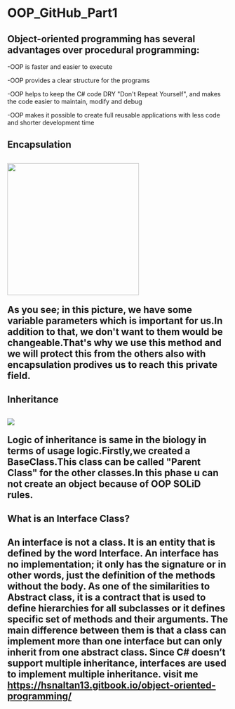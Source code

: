 # OOP_GitHub_Part1

<h2>Object-oriented programming has several advantages over procedural programming:</h2>

 -OOP is faster and easier to execute
 
 
 -OOP provides a clear structure for the programs
 
 
 -OOP helps to keep the C# code DRY "Don't Repeat Yourself", and makes the code easier to maintain, modify and debug
 
 
 -OOP makes it possible to create full reusable applications with less code and shorter development time
 
 <h2>Encapsulation<h2>
  
 <img src="https://gblobscdn.gitbook.com/assets%2F-MMz4HvSYosxueog9mZy%2F-MMzOzNwdmN0HX83ckXQ%2F-MMzWSYoygXTP3QwfxvX%2FEncapsulation.png?alt=media&token=683524f3-edde-40ee-9d7b-90d6bc289107" witdh=300 height=300 img>
 
 As you see; in this picture, we have some variable parameters which is important for us.In addition to that, we don't want to them would be changeable.That's why we use this method and we will protect this from the others also with encapsulation prodives us to reach this private field.
 
 <h2>Inheritance<h2>
  
  <img src="https://gblobscdn.gitbook.com/assets%2F-MMz4HvSYosxueog9mZy%2F-MMzOzNwdmN0HX83ckXQ%2F-MMz_IVYCGY6YprO1j_D%2Funnamed.png?alt=media&token=c7076ccc-6714-4697-a6f5-0203983244de" img>
  
  
  Logic of  inheritance is same in the biology in terms of usage logic.Firstly,we created a BaseClass.This class can be called "Parent Class" for the other classes.In this phase u can not create an object because of OOP SOLiD rules.
 
 
 <h2>What is an Interface Class?<h2>
  
  
 
  An interface is not a class. It is an entity that is defined by the word Interface. An interface has no implementation; it only has the signature or in other words, just the definition of the methods without the body. As one of the similarities to Abstract class, it is a contract that is used to define hierarchies for all subclasses or it defines specific set of methods and their arguments. The main difference between them is that a class can implement more than one interface but can only inherit from one abstract class. Since C# doesn’t support multiple inheritance, interfaces are used to implement multiple inheritance.
visit me https://hsnaltan13.gitbook.io/object-oriented-programming/
